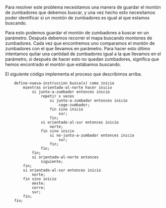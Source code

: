 Para resolver este problema necesitamos una manera de guardar el montón de zumbadores que debemos buscar, y una vez hecho esto necesitamos poder identificar si un montón de zumbadores es igual al que estamos buscando.

Para esto podemos guardar el montón de zumbadores a buscar en un parámetro. Después debemos recorrer el mapa buscando montones de zumbadores. Cada vez que encontremos uno comparamos el montón de zumbadores con el que llevamos en parámetro. Para hacer esto último intentamos quitar una cantidad de zumbadores igual a la que llevamos en el parámetro, si después de hacer esto no quedan zumbadores, significa que hemos encontrado el montón que estábamos buscando.

El siguiente código implementa el proceso que describimos arriba.

```
    define-nueva-instruccion busca(x) como inicio
        mientras orientado-al-norte hacer inicio
            si junto-a-zumbador entonces inicio
                repetir x veces
                    si junto-a-zumbador entonces inicio
                        coge-zumbador;
                    fin sino inicio
                        sur;
                    fin;
                si orientado-al-sur entonces inicio
                    norte;
                fin sino inicio
                    si no-junto-a-zumbador entonces inicio
                        sur;
                    fin;
                fin;
            fin;
            si orientado-al-norte entonces
                siguiente;
        fin;
        si orientado-al-sur entonces inicio
            norte;
        fin sino inicio
            oeste;
            corre;
            sur;
        fin;
    fin;
```
